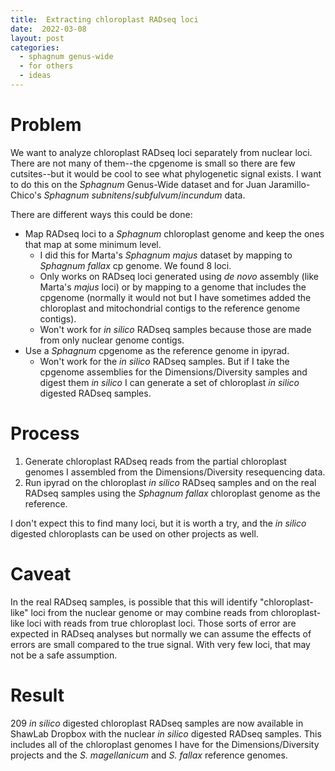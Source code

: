 ```yaml
---
title:  Extracting chloroplast RADseq loci
date:  2022-03-08
layout: post
categories:
  - sphagnum genus-wide
  - for others
  - ideas
---
```

# Problem

We want to analyze chloroplast RADseq loci separately from nuclear loci. There are not many of them--the cpgenome is small so there are few cutsites--but it would be cool to see what phylogenetic signal exists. I want to do this on the _Sphagnum_ Genus-Wide dataset and for Juan Jaramillo-Chico's _Sphagnum subnitens_/_subfulvum_/_incundum_ data.

There are different ways this could be done:

  * Map RADseq loci to a _Sphagnum_ chloroplast genome and keep the ones that map at some minimum level.
    * I did this for Marta's _Sphagnum majus_ dataset by mapping to _Sphagnum fallax_ cp genome. We found 8 loci.
    * Only works on RADseq loci generated using _de novo_ assembly (like Marta's _majus_ loci) or by mapping to a genome that includes the cpgenome (normally it would not but I have sometimes added the chloroplast and mitochondrial contigs to the reference genome contigs).
    * Won't work for _in silico_ RADseq samples because those are made from only nuclear genome contigs.
  * Use a _Sphagnum_ cpgenome as the reference genome in ipyrad.
    * Won't work for the _in silico_ RADseq samples. But if I take the cpgenome assemblies for the Dimensions/Diversity samples and digest them _in silico_ I can generate a set of chloroplast _in silico_ digested RADseq samples.

# Process

  1. Generate chloroplast RADseq reads from the partial chloroplast genomes I assembled from the Dimensions/Diversity resequencing data.
  2. Run ipyrad on the chloroplast _in silico_ RADseq samples and on the real RADseq samples using the _Sphagnum fallax_ chloroplast genome as the reference.

I don't expect this to find many loci, but it is worth a try, and the _in silico_ digested chloroplasts can be used on other projects as well.

# Caveat

In the real RADseq samples, is possible that this will identify "chloroplast-like" loci from the nuclear genome or may combine reads from chloroplast-like loci with reads from true chloroplast loci. Those sorts of error are expected in RADseq analyses but normally we can assume the effects of errors are small compared to the true signal. With very few loci, that may not be a safe assumption.

# Result

209 _in silico_ digested chloroplast RADseq samples are now available in ShawLab Dropbox with the nuclear _in silico_ digested RADseq samples. This includes all of the chloroplast genomes I have for the Dimensions/Diversity projects and the _S. magellanicum_ and _S. fallax_ reference genomes.
